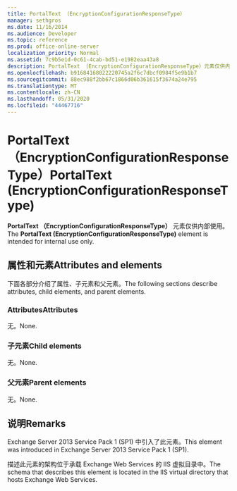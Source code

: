 ```yaml
---
title: PortalText （EncryptionConfigurationResponseType）
manager: sethgros
ms.date: 11/16/2014
ms.audience: Developer
ms.topic: reference
ms.prod: office-online-server
localization_priority: Normal
ms.assetid: 7c9b5e1d-0c61-4cab-bd51-e1982eaa43a8
description: PortalText （EncryptionConfigurationResponseType）元素仅供内部使用。
ms.openlocfilehash: b91684168022220745a2f6c7dbcf0984f5e9b1b7
ms.sourcegitcommit: 88ec988f2bb67c1866d06b361615f3674a24e795
ms.translationtype: MT
ms.contentlocale: zh-CN
ms.lasthandoff: 05/31/2020
ms.locfileid: "44467716"
---
```

# <a name="portaltext-encryptionconfigurationresponsetype"></a><span data-ttu-id="51afb-103">PortalText （EncryptionConfigurationResponseType）</span><span class="sxs-lookup"><span data-stu-id="51afb-103">PortalText (EncryptionConfigurationResponseType)</span></span>

<span data-ttu-id="51afb-104">**PortalText （EncryptionConfigurationResponseType）** 元素仅供内部使用。</span><span class="sxs-lookup"><span data-stu-id="51afb-104">The **PortalText (EncryptionConfigurationResponseType)** element is intended for internal use only.</span></span> 

## <a name="attributes-and-elements"></a><span data-ttu-id="51afb-105">属性和元素</span><span class="sxs-lookup"><span data-stu-id="51afb-105">Attributes and elements</span></span>

<span data-ttu-id="51afb-106">下面各部分介绍了属性、子元素和父元素。</span><span class="sxs-lookup"><span data-stu-id="51afb-106">The following sections describe attributes, child elements, and parent elements.</span></span>
  
### <a name="attributes"></a><span data-ttu-id="51afb-107">Attributes</span><span class="sxs-lookup"><span data-stu-id="51afb-107">Attributes</span></span>

<span data-ttu-id="51afb-108">无。</span><span class="sxs-lookup"><span data-stu-id="51afb-108">None.</span></span>
  
### <a name="child-elements"></a><span data-ttu-id="51afb-109">子元素</span><span class="sxs-lookup"><span data-stu-id="51afb-109">Child elements</span></span>

<span data-ttu-id="51afb-110">无。</span><span class="sxs-lookup"><span data-stu-id="51afb-110">None.</span></span>
  
### <a name="parent-elements"></a><span data-ttu-id="51afb-111">父元素</span><span class="sxs-lookup"><span data-stu-id="51afb-111">Parent elements</span></span>

<span data-ttu-id="51afb-112">无。</span><span class="sxs-lookup"><span data-stu-id="51afb-112">None.</span></span>
  
## <a name="remarks"></a><span data-ttu-id="51afb-113">说明</span><span class="sxs-lookup"><span data-stu-id="51afb-113">Remarks</span></span>

<span data-ttu-id="51afb-114">Exchange Server 2013 Service Pack 1 (SP1) 中引入了此元素。</span><span class="sxs-lookup"><span data-stu-id="51afb-114">This element was introduced in Exchange Server 2013 Service Pack 1 (SP1).</span></span>
  
<span data-ttu-id="51afb-115">描述此元素的架构位于承载 Exchange Web Services 的 IIS 虚拟目录中。</span><span class="sxs-lookup"><span data-stu-id="51afb-115">The schema that describes this element is located in the IIS virtual directory that hosts Exchange Web Services.</span></span>
  

